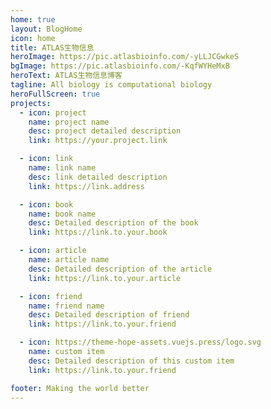 ```yaml
---
home: true
layout: BlogHome
icon: home
title: ATLAS生物信息
heroImage: https://pic.atlasbioinfo.com/-yLLJCGwkeS
bgImage: https://pic.atlasbioinfo.com/-KqfWYHeMxB
heroText: ATLAS生物信息博客
tagline: All biology is computational biology
heroFullScreen: true
projects:
  - icon: project
    name: project name
    desc: project detailed description
    link: https://your.project.link

  - icon: link
    name: link name
    desc: link detailed description
    link: https://link.address

  - icon: book
    name: book name
    desc: Detailed description of the book
    link: https://link.to.your.book

  - icon: article
    name: article name
    desc: Detailed description of the article
    link: https://link.to.your.article

  - icon: friend
    name: friend name
    desc: Detailed description of friend
    link: https://link.to.your.friend

  - icon: https://theme-hope-assets.vuejs.press/logo.svg
    name: custom item
    desc: Detailed description of this custom item
    link: https://link.to.your.friend

footer: Making the world better
---
```

